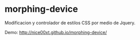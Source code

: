 morphing-device
===============

Modificacion y controlador de estilos CSS por medio de Jquery.

Demo: http://nice00xt.github.io/morphing-device/
